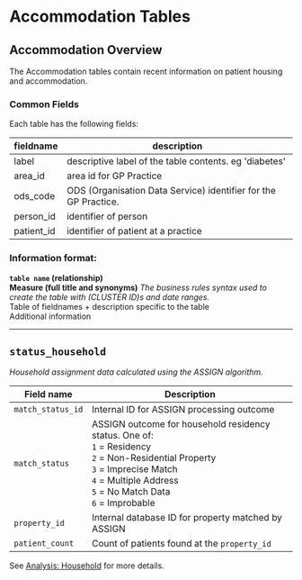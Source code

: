 # Accommodation Tables

## Accommodation Overview

The Accommodation tables contain recent information on patient housing and accommodation.
### Common Fields
Each table has the following fields:

| fieldname  | description                                                     |
| ---------- | --------------------------------------------------------------- |
| label      | descriptive label of the table contents. eg 'diabetes'          |
| area_id    | area id for GP Practice                                         |
| ods_code   | ODS (Organisation Data Service) identifier for the GP Practice. |
| person_id  | identifier of person                                            |
| patient_id | identifier of patient at a practice                             |

### Information format:

**`table name` (relationship)**  
**Measure (full title and synonyms)**
*The business rules syntax used to create the table with (CLUSTER ID)s and date ranges.*    
Table of fieldnames + description specific to the table  
Additional information 
***
## `status_household`
*Household assignment data calculated using the ASSIGN algorithm.*

| Field name        | Description                                                                                                                                                                                               |
| ----------------- | --------------------------------------------------------------------------------------------------------------------------------------------------------------------------------------------------------- |
| `match_status_id` | Internal ID for ASSIGN processing outcome                                                                                                                                                                 |
| `match_status`    | ASSIGN outcome for household residency status. One of:<br>`1` = Residency<br>`2` = Non-Residential Property<br>`3` = Imprecise Match<br>`4` = Multiple Address<br>`5` = No Match Data<br>`6` = Improbable |
| `property_id`     | Internal database ID for property matched by ASSIGN                                                                                                                                                       |
| `patient_count`   | Count of patients found at the `property_id`                                                                                                                                                              |

See [Analysis: Household](../Analysis/Household.md) for more details.

